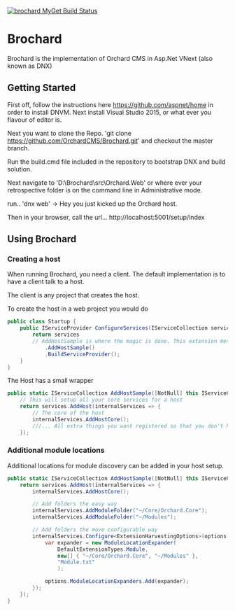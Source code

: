 [![brochard MyGet Build Status](https://www.myget.org/BuildSource/Badge/brochard?identifier=098718e3-f53d-4bcd-b29e-cb9da86823c0)](https://www.myget.org/)

# Brochard

Brochard is the implementation of Orchard CMS in Asp.Net VNext (also known as DNX)

## Getting Started

First off, follow the instructions here https://github.com/aspnet/home in order to install DNVM. Next install Visual Studio 2015, or what ever you flavour of editor is.

Next you want to clone the Repo. 'git clone https://github.com/OrchardCMS/Brochard.git' and checkout the master branch.

Run the build.cmd file included in the repository to bootstrap DNX and build solution.

Next navigate to 'D:\Brochard\src\Orchard.Web' or where ever your retrospective folder is on the command line in Administrative mode.

run.. 'dnx web' -> Hey you just kicked up the Orchard host.

Then in your browser, call the url... http://localhost:5001/setup/index

## Using Brochard

### Creating a host

When running Brochard, you need a client. The default implementation is to have a client talk to a host.

The client is any project that creates the host.

To create the host in a web project you would do

```c#
public class Startup {
    public IServiceProvider ConfigureServices(IServiceCollection services) {
        return services
        // AddHostSample is where the magic is done. This extension method lives in the Host (Orchard.Hosting.Web)
            .AddHostSample()
            .BuildServiceProvider();
    }
}
```

The Host has a small wrapper


```c#
public static IServiceCollection AddHostSample([NotNull] this IServiceCollection services) {
    // This will setup all your core services for a host
    return services.AddHost(internalServices => {
        // The core of the host
        internalServices.AddHostCore();
        ///... All extra things you want registered so that you don't have to touch the core host.
    });
```

### Additional module locations

Additional locations for module discovery can be added in your host setup.

```c#
public static IServiceCollection AddHostSample([NotNull] this IServiceCollection services) {
    return services.AddHost(internalServices => {
        internalServices.AddHostCore();

        // Add folders the easy way
        internalServices.AddModuleFolder("~/Core/Orchard.Core");
        internalServices.AddModuleFolder("~/Modules");

        // Add folders the move configurable way
        internalServices.Configure<ExtensionHarvestingOptions>(options => {
            var expander = new ModuleLocationExpander(
                DefaultExtensionTypes.Module,
                new[] { "~/Core/Orchard.Core", "~/Modules" },
                "Module.txt"
                );

            options.ModuleLocationExpanders.Add(expander);
        });
    });
}
```
